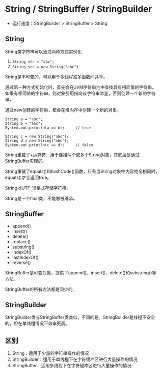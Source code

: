 # String / StringBuffer / StringBuilder

- 运行速度：StringBuilder > StringBuffer > String

## String

String类字符串可以通过两种方式实例化
1. `String str = "abc";`
2. `String str = new String("abc")`

String是不可变的，可以用于多线程或多函数间共享。

通过第一种方式初始化时，首先会在JVM字符串池中查找具有相同值的字符串。如果有相同值的字符串，则对象引用指向该字符串常量，否则创建一个新的字符串。

通过new创建的字符串，都会在堆内存中创建一个新的对象。

	String a = "abc";
	String b = "abc";
	System.out.println(a == b);		// true

	String c = new String("abc");
    String d = new String("abc");
    System.out.println(c == d);		// false

String重载了+运算符，用于连接两个或多个String对象，其底层是通过StringBuffer实现的。

String重载了equals()和hashCode()函数，只有当String对象中内容完全相同时，equals()才会返回true。

String以UTF-16格式存储字符串。

String是一个final类，不能够被继承。

## StringBuffer

- append()
- insert()
- delete()
- replace()
- substring()
- indexOf()
- lastIndexOf()
- reverse()

StringBuffer是可变对象，提供了append()、insert()、delete()和substring()等方法。

StringBuffer的所有方法都是同步的。

## StringBuilder

StringBuilder类与StringBuffer类类似，不同的是，StringBuilder是线程不安全的，但在单线程情况下效率更高。

## 区别

1. String：适用于少量的字符串操作的情况
2. StringBuilder：适用于单线程下在字符缓冲区进行大量操作的情况
3. StringBuffer：适用多线程下在字符缓冲区进行大量操作的情况

